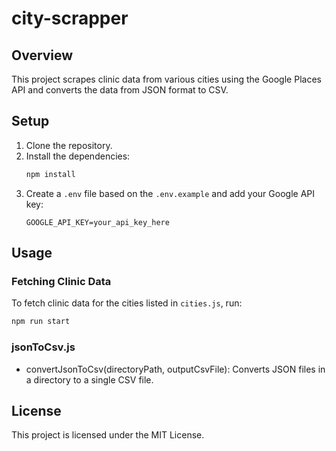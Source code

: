 # city-scrapper

## Overview

This project scrapes clinic data from various cities using the Google Places API and converts the data from JSON format to CSV.

## Setup

1. Clone the repository.
2. Install the dependencies:
   ```sh
   npm install
   ```
3. Create a `.env` file based on the `.env.example` and add your Google API key:
   ```
   GOOGLE_API_KEY=your_api_key_here
   ```

## Usage

### Fetching Clinic Data

To fetch clinic data for the cities listed in `cities.js`, run:

```sh
npm run start
```

### jsonToCsv.js

- convertJsonToCsv(directoryPath, outputCsvFile): Converts JSON files in a directory to a single CSV file.

## License

This project is licensed under the MIT License.
